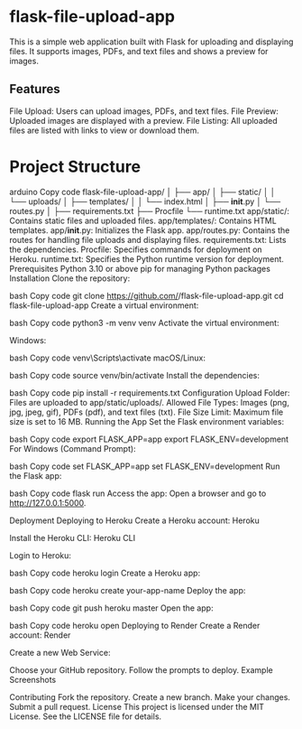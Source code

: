 # flask-file-upload-app
This is a simple web application built with Flask for uploading and displaying files. It supports images, PDFs, and text files and shows a preview for images.

## Features
File Upload: Users can upload images, PDFs, and text files.
File Preview: Uploaded images are displayed with a preview.
File Listing: All uploaded files are listed with links to view or download them.
# Project Structure
arduino
Copy code
flask-file-upload-app/
│
├── app/
│   ├── static/
│   │   └── uploads/
│   ├── templates/
│   │   └── index.html
│   ├── __init__.py
│   └── routes.py
│
├── requirements.txt
├── Procfile
└── runtime.txt
app/static/: Contains static files and uploaded files.
app/templates/: Contains HTML templates.
app/__init__.py: Initializes the Flask app.
app/routes.py: Contains the routes for handling file uploads and displaying files.
requirements.txt: Lists the dependencies.
Procfile: Specifies commands for deployment on Heroku.
runtime.txt: Specifies the Python runtime version for deployment.
Prerequisites
Python 3.10 or above
pip for managing Python packages
Installation
Clone the repository:

bash
Copy code
git clone https://github.com/<username>/flask-file-upload-app.git
cd flask-file-upload-app
Create a virtual environment:

bash
Copy code
python3 -m venv venv
Activate the virtual environment:

Windows:

bash
Copy code
venv\Scripts\activate
macOS/Linux:

bash
Copy code
source venv/bin/activate
Install the dependencies:

bash
Copy code
pip install -r requirements.txt
Configuration
Upload Folder: Files are uploaded to app/static/uploads/.
Allowed File Types: Images (png, jpg, jpeg, gif), PDFs (pdf), and text files (txt).
File Size Limit: Maximum file size is set to 16 MB.
Running the App
Set the Flask environment variables:

bash
Copy code
export FLASK_APP=app
export FLASK_ENV=development
For Windows (Command Prompt):

bash
Copy code
set FLASK_APP=app
set FLASK_ENV=development
Run the Flask app:

bash
Copy code
flask run
Access the app:
Open a browser and go to http://127.0.0.1:5000.

Deployment
Deploying to Heroku
Create a Heroku account: Heroku

Install the Heroku CLI: Heroku CLI

Login to Heroku:

bash
Copy code
heroku login
Create a Heroku app:

bash
Copy code
heroku create your-app-name
Deploy the app:

bash
Copy code
git push heroku master
Open the app:

bash
Copy code
heroku open
Deploying to Render
Create a Render account: Render

Create a new Web Service:

Choose your GitHub repository.
Follow the prompts to deploy.
Example Screenshots


Contributing
Fork the repository.
Create a new branch.
Make your changes.
Submit a pull request.
License
This project is licensed under the MIT License. See the LICENSE file for details.
